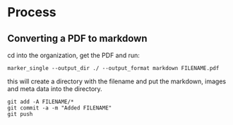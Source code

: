# Process

## Converting a PDF to markdown

cd into the organization, get the PDF and run:


```
marker_single --output_dir ./ --output_format markdown FILENAME.pdf
```

this will create a directory with the filename and put the markdown, images and meta data into the directory.

```
git add -A FILENAME/*
git commit -a -m "Added FILENAME"
git push
```
